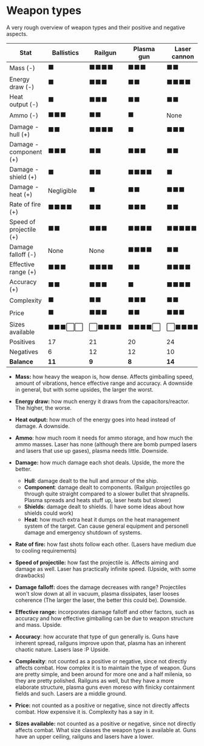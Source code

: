 # Weapon types

A very rough overview of weapon types and their positive and negative aspects.

| Stat                    | Ballistics | Railgun | Plasma gun | Laser cannon |
| ----------------------- | ---------- | ------- | ---------- | ------------ |
| Mass (-)                | ⬛          | ⬛⬛⬛⬛    | ⬛⬛⬛        | ⬛⬛           |
| Energy draw (-)         | ⬛          | ⬛⬛⬛     | ⬛⬛         | ⬛⬛⬛⬛         |
| Heat output (-)         | ⬛          | ⬛⬛⬛     | ⬛⬛         | ⬛⬛           |
| Ammo (-)                | ⬛⬛⬛        | ⬛⬛      | ⬛          | None         |
| Damage - hull (+)       | ⬛⬛         | ⬛⬛⬛⬛    | ⬛          | ⬛⬛⬛          |
| Damage - component (+)  | ⬛⬛⬛        | ⬛⬛      | ⬛⬛⬛        | ⬛⬛           |
| Damage - shield (+)     | ⬛          | ⬛⬛      | ⬛⬛⬛⬛       | ⬛            |
| Damage - heat (+)       | Negligible | ⬛       | ⬛⬛         | ⬛⬛⬛          |
| Rate of fire (+)        | ⬛⬛⬛⬛       | ⬛⬛      | ⬛⬛⬛        | ⬛⬛           |
| Speed of projectile (+) | ⬛⬛         | ⬛⬛⬛     | ⬛⬛⬛⬛       | ⬛⬛⬛⬛⬛        |
| Damage falloff (-)      | None       | None    | ⬛⬛⬛⬛       | ⬛⬛           |
| Effective range (+)     | ⬛⬛⬛        | ⬛⬛⬛⬛    | ⬛⬛         | ⬛⬛⬛⬛         |
| Accuracy (+)            | ⬛⬛         | ⬛⬛⬛     | ⬛          | ⬛⬛⬛⬛         |
| Complexity              | ⬛          | ⬛⬛      | ⬛⬛⬛        | ⬛⬛           |
| Price                   | ⬛          | ⬛⬛⬛     | ⬛⬛         | ⬛⬛⬛          |
| Sizes available         | ⬛⬛⬛⬜⬜      | ⬜⬛⬛⬛⬛   | ⬛⬛⬛⬛⬜      | ⬜⬛⬛⬛⬛        |
| Positives               | 17         | 21      | 20         | 24           |
| Negatives               | 6          | 12      | 12         | 10           |
| **Balance**             | **11**     | **9**   | **8**      | **14**       |

- **Mass:** how heavy the weapon is, how dense. Affects gimballing speed, amount of vibrations, hence effective range and accuracy. A downside in general, but with some upsides, the larger the worst.

- **Energy draw:** how much energy it draws from the capacitors/reactor. The higher, the worse.
- **Heat output:** how much of the energy goes into head instead of damage. A downside.
- **Ammo**: how much room it needs for ammo storage, and how much the ammo masses. Laser has none (although there are bomb pumped lasers and lasers that use up gases), plasma needs little. Downside.
- **Damage:** how much damage each shot deals. Upside, the more the better.
  - **Hull**: damage dealt to the hull and armour of the ship.
  - **Component**: damage dealt to components. (Railgun projectiles go through quite straight compared to a slower bullet that shrapnells. Plasma spreads and heats stuff up, laser heats but slower)
  - **Shields**: damage dealt to shields. (I have some ideas about how shields could work)
  - **Heat**: how much extra heat it dumps on the heat management system of the target. Can cause general equipment and personell damage and emergency shutdown of systems.
- **Rate of fire:** how fast shots follow each other. (Lasers have medium due to cooling requirements)
- **Speed of projectile:** how fast the projectile is. Affects aiming and damage as well. Laser has practically infinite speed. (Upside, with some drawbacks)

- **Damage falloff:** does the damage decreases with range? Projectiles won't slow down at all in vacuum, plasma dissipates, laser looses coherence (The larger the laser, the better this could be). Downside.

- **Effective range:** incorporates damage falloff and other factors, such as accuracy and how effective gimballing can be due to weapon structure and mass. Upside.
- **Accuracy**: how accurate that type of gun generally is. Guns have inherent spread, railguns improve upon that, plasma has an inherent chaotic nature. Lasers lase :P Upside.
- **Complexity**: not counted as a positive or negative, since not directly affects combat. How complex it is to maintain the type of weapon. Guns are pretty simple, and been around for more one and a half milenia, so they are pretty polished. Railguns as well, but they have a more elaborate structure, plasma guns even moreso with finicky containment fields and such. Lasers are a middle ground.
- **Price:** not counted as a positive or negative, since not directly affects combat. How expensive it is. Complexity has a say in it.
- **Sizes available:** not counted as a positive or negative, since not directly affects combat. What size classes the weapon type is available at. Guns have an upper ceiling, railguns and lasers have a lower.